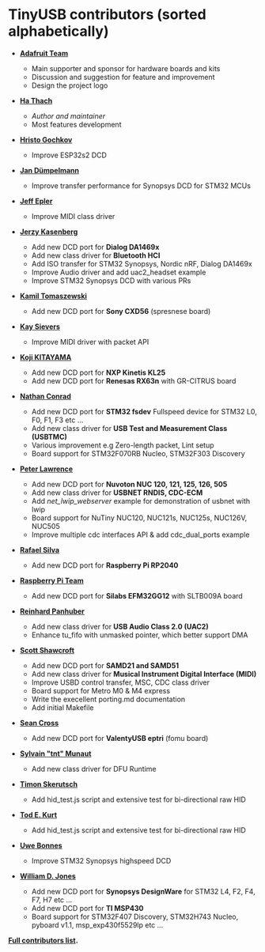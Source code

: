 # TinyUSB contributors (sorted alphabetically)

- **[Adafruit Team](https://github.com/adafruit)**
  - Main supporter and sponsor for hardware boards and kits
  - Discussion and suggestion for feature and improvement
  - Design the project logo

- **[Ha Thach](https://github.com/hathach)**
  - *Author and maintainer*
  - Most features development

- **[Hristo Gochkov](https://github.com/me-no-dev)**
  - Improve ESP32s2 DCD

- **[Jan Dümpelmann](https://github.com/duempel)**
  - Improve transfer performance for Synopsys DCD for STM32 MCUs

- **[Jeff Epler](https://github.com/jepler)**
  - Improve MIDI class driver

- **[Jerzy Kasenberg](https://github.com/kasjer)**
  - Add new DCD port for **Dialog DA1469x**
  - Add new class driver for **Bluetooth HCI**
  - Add ISO transfer for STM32 Synopsys, Nordic nRF, Dialog DA1469x
  - Improve Audio driver and add uac2_headset example
  - Improve STM32 Synopsys DCD with various PRs

- **[Kamil Tomaszewski](https://github.com/kamtom480)**
  - Add new DCD port for **Sony CXD56** (spresnese board)

- **[Kay Sievers](https://github.com/kaysievers)**
  - Improve MIDI driver with packet API

- **[Koji KITAYAMA](https://github.com/kkitayam)**
  - Add new DCD port for **NXP Kinetis KL25**
  - Add new DCD port for **Renesas RX63n** with GR-CITRUS board

- **[Nathan Conrad](https://github.com/pigrew)**
  - Add new DCD port for **STM32 fsdev** Fullspeed device for STM32 L0, F0, F1, F3 etc ...
  - Add new class driver for **USB Test and Measurement Class (USBTMC)**
  - Various improvement e.g Zero-length packet, Lint setup
  - Board support for STM32F070RB Nucleo, STM32F303 Discovery

- **[Peter Lawrence](https://github.com/majbthrd)**
  - Add new DCD port for **Nuvoton NUC 120, 121, 125, 126, 505**
  - Add new class driver for **USBNET RNDIS, CDC-ECM**
  - Add *net_lwip_webserver* example for demonstration of usbnet with lwip
  - Board support for NuTiny NUC120, NUC121s, NUC125s, NUC126V, NUC505
  - Improve multiple cdc interfaces API & add cdc_dual_ports example

- **[Rafael Silva](https://github.com/raspberrypi)**
  - Add new DCD port for **Raspberry Pi RP2040**

- **[Raspberry Pi Team](https://github.com/perigoso)**
  - Add new DCD port for **Silabs EFM32GG12** with SLTB009A board

- **[Reinhard Panhuber](https://github.com/PanRe)**
  - Add new class driver for **USB Audio Class 2.0 (UAC2)**
  - Enhance tu_fifo with unmasked pointer, which better support DMA

- **[Scott Shawcroft](https://github.com/tannewt)**
  - Add new DCD port for **SAMD21 and SAMD51**
  - Add new class driver for **Musical Instrument Digital Interface (MIDI)**
  - Improve USBD control transfer, MSC, CDC class driver
  - Board support for Metro M0 & M4 express
  - Write the execellent porting.md documentation
  - Add initial Makefile

- **[Sean Cross](https://github.com/xobs)**
  - Add new DCD port for **ValentyUSB eptri** (fomu board)

- **[Sylvain "tnt" Munaut](https://github.com/smunaut)**
  - Add new class driver for DFU Runtime

- **[Timon Skerutsch](https://github.com/PTS93)**
  - Add hid_test.js script and extensive test for bi-directional raw HID

- **[Tod E. Kurt](https://github.com/todbot)**
  - Add hid_test.js script and extensive test for bi-directional raw HID

- **[Uwe Bonnes](https://github.com/UweBonnes)**
  - Improve STM32 Synopsys highspeed DCD

- **[William D. Jones](https://github.com/cr1901)**
  - Add new DCD port for **Synopsys DesignWare** for STM32 L4, F2, F4, F7, H7 etc ...
  - Add new DCD port for **TI MSP430**
  - Board support for STM32F407 Discovery, STM32H743 Nucleo, pyboard v1.1, msp_exp430f5529lp etc ...

**[Full contributors list](https://github.com/hathach/tinyusb/contributors).**
